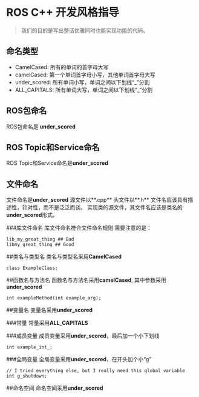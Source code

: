 # ROS C++ 开发风格指导

>我们的目的是写出整洁优雅同时也能实现功能的代码。


## 命名类型
- CamelCased: 所有的单词的首字母大写
- camelCased: 第一个单词首字母小写，其他单词首字母大写
- under_scored: 所有单词小写，单词之间以下划线“_”分割
- ALL_CAPITALS: 所有单词大写，单词之间以下划线“_”分割

## ROS包命名
ROS包命名是 **under_scored**
## ROS Topic和Service命名
ROS Topic和Service命名是**under_scored**

## 文件命名
文件命名是**under_scored**
源文件以**.cpp**
头文件以**.h**
文件名应该具有描述性，针对性，而不是泛泛而谈。
实现类的源文件，其文件名应该是类名的**under_scored**形式。

###库文件命名
库文件命名符合文件命名规则
需要注意的是：
```
lib_my_great_thing ## Bad
libmy_great_thing ## Good
```
##类名与类型名
类名与类型名采用**CamelCased**
```
class ExampleClass;
```

##函数名与方法名
函数名与方法名采用**camelCased**, 其中参数采用 **under_scored**
```
int exampleMethod(int example_arg);
```

##变量名
变量名采用**under_scored**

###常量
常量采用**ALL_CAPITALS**

###成员变量
成员变量采用**under_scored**，最后加一个小下划线
```
int example_int_;
```
###全局变量
全局变量采用**under_scored**，在开头加个小“g”
```
// I tried everything else, but I really need this global variable
int g_shutdown;
```
##命名空间
命名空间采用**under_scored**






























